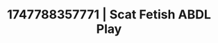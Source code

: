 ---
categories:
- Asian
- Face sitting
- Footjob
- Sapphic desires
- Body worship
image: /assets/images/1747788357771.jpg
layout: post
seo:
  description: Featured content with exclusive ABDL Play, Scat Fetish. HD images available.
  keywords: ABDL Play, Scat Fetish
  og_image: /assets/images/1747788357771.jpg
  schema_type: VisualArtwork
tags:
- '#1747788357771'
- Scat Fetish
- ABDL Play
title: 1747788357771 | Scat Fetish ABDL Play
---